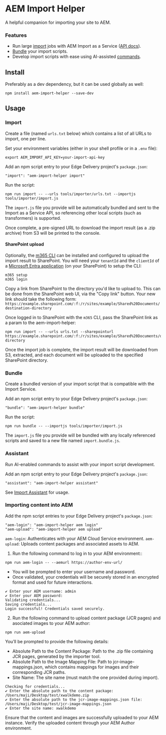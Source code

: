 # AEM Import Helper

A helpful companion for importing your site to AEM.

### Features

- Run large [import](#import) jobs with AEM Import as a Service ([API docs](https://opensource.adobe.com/spacecat-api-service/#tag/import)).
- [Bundle](#bundle) your import scripts.
- Develop import scripts with ease using AI-assisted [commands](#assistant).

## Install

Preferably as a dev dependency, but it can be used globally as well:

```
npm install aem-import-helper --save-dev
```

## Usage

### Import

Create a file (named `urls.txt` below) which contains a list of all URLs to import, one per line. 

Set your environment variables (either in your shell profile or in a `.env` file):

```
export AEM_IMPORT_API_KEY=your-import-api-key
```

Add an npm script entry to your Edge Delivery project's `package.json`:

```
"import": "aem-import-helper import"
```

Run the script:

```
npm run import -- --urls tools/importer/urls.txt --importjs tools/importer/import.js
```

The `import.js` file you provide will be automatically bundled and sent to the Import as a Service API, so referencing
other local scripts (such as transformers) is supported.

Once complete, a pre-signed URL to download the import result (as a .zip archive) from S3 will be printed to the console.

#### SharePoint upload

Optionally, the [m365 CLI](https://pnp.github.io/cli-microsoft365/) can be installed and configured to upload the import result to SharePoint.
You will need your `tenantId` and the `clientId` of a [Microsoft Entra application](https://pnp.github.io/cli-microsoft365/user-guide/using-own-identity/) (on your SharePoint) to setup the CLI:

```
m365 setup
m365 login
```

Copy a link from SharePoint to the directory you'd like to upload to. This can be done from the SharePoint web UI, via the "Copy link" button.
Your new link should take the following form: `https://example.sharepoint.com/:f:/r/sites/example/Shared%20Documents/destination-directory`

Once logged in to SharePoint with the `m365` CLI, pass the SharePoint link as a param to the aem-import-helper:

```
npm run import -- --urls urls.txt --sharepointurl https://example.sharepoint.com/:f:/r/sites/example/Shared%20Documents/destination-directory
```

Once the import job is complete, the import result will be downloaded from S3, extracted, and each document will be uploaded to the specified SharePoint directory.

### Bundle

Create a bundled version of your import script that is compatible with the Import Service.

Add an npm script entry to your Edge Delivery project's `package.json`:

```
"bundle": "aem-import-helper bundle"
```

Run the script:

```
npm run bundle -- --importjs tools/importer/import.js
```

The `import.js` file you provide will be bundled with any locally referenced scripts and saved to a new file named `import.bundle.js`.

### Assistant

Run AI-enabled commands to assist with your import script development.

Add an npm script entry to your Edge Delivery project's `package.json`:

```
"assistant": "aem-import-helper assistant"
```

See [Import Assistant](./docs/import-assistant.md) for usage.

### Importing content into AEM

Add the npm script entries to your Edge Delivery project's `package.json`:

```
"aem-login": "aem-import-helper aem login"
"aem-upload": "aem-import-helper aem upload"
```
`aem-login`: Authenticates with your AEM Cloud Service environment.
`aem-upload`: Uploads content packages and associated assets to AEM.

1. Run the following command to log in to your AEM environment::

```
npm run aem-login -- --aemurl https://author-env-url/
```

* You will be prompted to enter your username and password.
* Once validated, your credentials will be securely stored in an encrypted format and used for future interactions.

```
✔ Enter your AEM username: admin
✔ Enter your AEM password:
Validating credentials...
Saving credentials...
Login successful! Credentials saved securely.
```

2. Run the following command to upload content package (JCR pages) and asociated images to your AEM author:
```
npm run aem-upload
```

You’ll be prompted to provide the following details:
* Absolute Path to the Content Package: Path to the .zip file containing JCR pages, generated by the importer tool.
* Absolute Path to the Image Mapping File: Path to jcr-image-mappings.json, which contains mappings for images and their corresponding JCR paths.
* Site Name: The site name (must match the one provided during import).

```
Checking for credentials...
✔ Enter the absolute path to the content package: /Users/maji/Desktop/test/xwalkdemo.zip
✔ Enter the absolute path to the jcr-image-mappings.json file: /Users/maji/Desktop/test/jcr-image-mappings.json
✔ Enter the site name: xwalkdemo
```

Ensure that the content and images are successfully uploaded to your AEM instance. Verify the uploaded content through your AEM Author environment.



